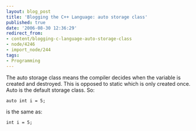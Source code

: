 ```yaml
---
layout: blog_post
title: 'Blogging the C++ Language: auto storage class'
published: true
date: '2006-08-30 12:36:29'
redirect_from:
- content/blogging-c-language-auto-storage-class
- node/4246
- import_node/244
tags:
- Programming
---
```


The auto storage class means the compiler decides when the variable is created and destroyed. This is opposed to static which is only created once. Auto is the default storage class. So:

    auto int i = 5;

is the same as:

    int i = 5;
